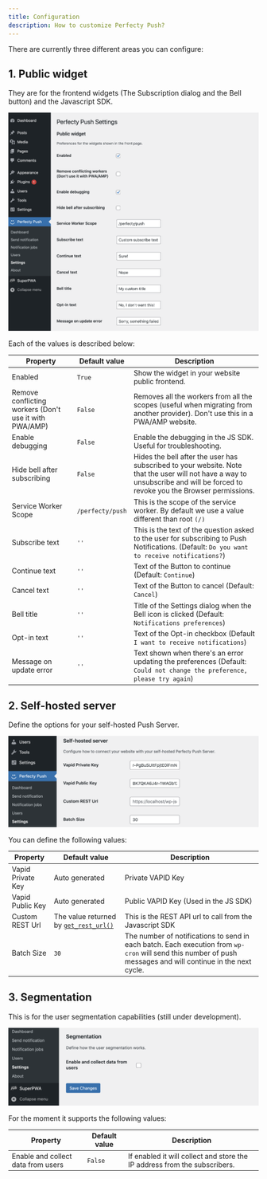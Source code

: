 ```yaml
---
title: Configuration
description: How to customize Perfecty Push?
---
```


There are currently three different areas you can configure:

## 1. Public widget

They are for the frontend widgets (The Subscription dialog and the Bell button) and the Javascript SDK.

![images/settings-1.png](images/settings-1.png)

Each of the values is described below:

Property | Default value | Description
--- | --- | ---
Enabled | `True` | Show the widget in your website public frontend.
Remove conflicting workers (Don't use it with PWA/AMP) | `False` | Removes all the workers from all the scopes (useful when migrating from another provider). Don't use this in a PWA/AMP website.
Enable debugging | `False` | Enable the debugging in the JS SDK. Useful for troubleshooting.
Hide bell after subscribing | `False` | Hides the bell after the user has subscribed to your website. Note that the user will not have a way to unsubscribe and will be forced to revoke you the Browser permissions.
Service Worker Scope | `/perfecty/push` | This is the scope of the service worker. By default we use a value different than root `(/)`
Subscribe text | `''` | This is the text of the question asked to the user for subscribing to Push Notifications. (Default: `Do you want to receive notifications?`)
Continue text | `''` | Text of the Button to continue (Default: `Continue`)
Cancel text | `''` | Text of the Button to cancel (Default: `Cancel`)
Bell title | `''` | Title of the Settings dialog when the Bell icon is clicked (Default: `Notifications preferences`)
Opt-in text | `''` | Text of the Opt-in checkbox (Default `I want to receive notifications`)
Message on update error | `''` | Text shown when there's an error updating the preferences (Default: `Could not change the preference, please try again`)

## 2. Self-hosted server

Define the options for your self-hosted Push Server.

![images/settings-2.png](images/settings-2.png)

You can define the following values:

Property | Default value | Description
--- | --- | ---
Vapid Private Key | Auto generated | Private VAPID Key
Vapid Public Key | Auto generated | Public VAPID Key (Used in the JS SDK)
Custom REST Url | The value returned by [`get_rest_url()`](https://developer.wordpress.org/reference/functions/get_rest_url/) | This is the REST API url to call from the Javascript SDK
Batch Size | `30` | The number of notifications to send in each batch. Each execution from `wp-cron` will send this number of push messages and will continue in the next cycle.

## 3. Segmentation

This is for the user segmentation capabilities (still under development).

![images/settings-3.png](images/settings-3.png)

For the moment it supports the following values:

Property | Default value | Description
--- | --- | ---
Enable and collect data from users | `False` | If enabled it will collect and store the IP address from the subscribers.
